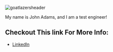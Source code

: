 ![goatlazersheader](https://user-images.githubusercontent.com/49846853/97898930-ce619900-1cf5-11eb-8925-50f4e172825c.png)

My name is John Adams, and I am a test engineer!

## Checkout This link For More Info:

 - [LinkedIn](https://www.linkedin.com/in/john8576/)
 
